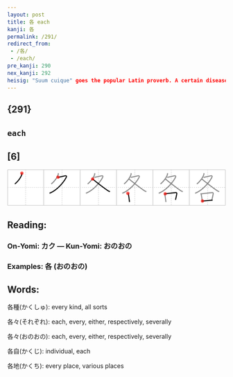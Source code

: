 ```yaml
---
layout: post
title: 各 each
kanji: 各
permalink: /291/
redirect_from:
 - /各/
 - /each/
pre_kanji: 290
nex_kanji: 292
heisig: "Suum cuique" goes the popular Latin proverb. A certain disease of the English language makes it almost impossible to translate the phrase without gender bias. In any event, here we see someone walking with his/her <i>mouth</i> between his/her <i>walking legs</i>, giving us an image of "To <b>each</b> his/her own."
---
```


## {291}

## `each`

## [6]

<div class="stroke"><img src="../images/E59084.png" /></div>

## Reading:

### On-Yomi: カク &mdash; Kun-Yomi: おのおの

### Examples: 各 (おのおの)

## Words:

各種(かくしゅ): every kind, all sorts

各々(それぞれ): each, every, either, respectively, severally

各々(おのおの): each, every, either, respectively, severally

各自(かくじ): individual, each

各地(かくち): every place, various places
